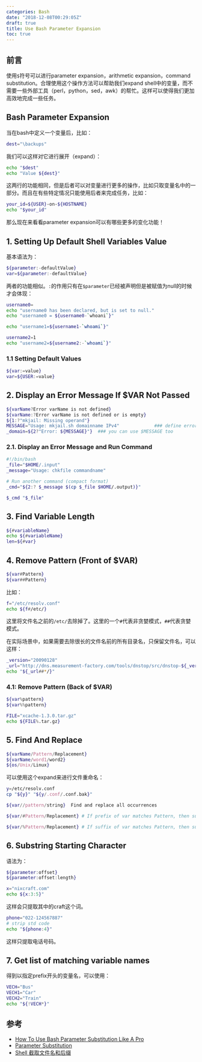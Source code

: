 ```yaml
---
categories: Bash
date: "2018-12-08T00:29:05Z"
draft: true
title: Use Bash Parameter Expansion
toc: true
---
```


## 前言
使用``$``符号可以进行parameter expansion，arithmetic expansion，command substitution。合理使用这个操作方法可以帮助我们expand shell中的变量，而不需要一些外部工具（perl，python，sed，awk）的帮忙。这样可以使得我们更加高效地完成一些任务。

## Bash Parameter Expansion
当在bash中定义一个变量后，比如：

```bash
dest="\backups"
```

我们可以这样对它进行展开（expand）：

```bash
echo "$dest"
echo "Value ${dest}"
```

这两行的功能相同，但是后者可以对变量进行更多的操作，比如只取变量名中的一部分。而且在有些特定情况只能使用后者来完成任务，比如：
```bash
your_id=${USER}-on-${HOSTNAME}
echo "$your_id"
```

那么现在来看看parameter expansion可以有哪些更多的变化功能！

## 1. Setting Up Default Shell Variables Value

基本语法为：

```bash
${parameter:-defaultValue}
var=${parameter:-defaultValue}
```

两者的功能相似。``:``的作用只有在``$parameter``已经被声明但是被赋值为null的时候才会体现：

```bash
username0=
echo "username0 has been declared, but is set to null."
echo "username0 = ${username0-`whoani`}"

echo "username1=${username1-`whoami`}"

username2=1
echo "username2=${username2:-`whoami`}"
```

### 1.1 Setting Default Values

```bash
${var:=value}
var=${USER:=value}
```

## 2. Display an Error Message If $VAR Not Passed

```bash
${varName?Error varName is not defined}
${varName:?Error varName is not defined or is empty}
${1:?"mkjail: Missing operand"}
MESSAGE="Usage: mkjail.sh domainname IPv4"             ### define error message
_domain=${2?"Error: ${MESSAGE}"}  ### you can use $MESSAGE too
```

### 2.1. Display an Error Message and Run Command
```bash
#!/bin/bash
_file="$HOME/.input"
_message="Usage: chkfile commandname"

# Run another command (compact format)
_cmd="${2:? $_message $(cp $_file $HOME/.output)}"

$_cmd "$_file"
```

## 3. Find Variable Length
```bash
${#variableName}
echo ${#variableName}
len=${#var}
```

## 4. Remove Pattern (Front of $VAR)

```bash
${var#Pattern}
${var##Pattern}
```

比如：
```bash
f="/etc/resolv.conf"
echo ${f#/etc/}
```

这里将文件名之前的``/etc/``去除掉了。这里的一个``#``代表非贪婪模式，``##``代表贪婪模式。

在实际场景中，如果需要去除很长的文件名前的所有目录名，只保留文件名，可以这样：
```bash
_version="20090128"
_url="http://dns.measurement-factory.com/tools/dnstop/src/dnstop-${_version}.tar.gz"
echo "${_url##*/}"
```

### 4.1: Remove Pattern (Back of $VAR)
```bash
${var%pattern}
${var%%pattern}
```
```bash
FILE="xcache-1.3.0.tar.gz"
echo ${FILE%.tar.gz}
```

## 5. Find And Replace
```bash
${varName/Pattern/Replacement}
${varName/word1/word2}
${os/Unix/Linux}
```

可以使用这个expand来进行文件重命名：
```bash
y=/etc/resolv.conf
cp "${y}" "${y/.conf/.conf.bak}"
```

```bash
${var//pattern/string}	Find and replace all occurrences
```

```bash
${var/#Pattern/Replacement} # If prefix of var matches Pattern, then substitute Replacement for Pattern.

${var/%Pattern/Replacement} # If suffix of var matches Pattern, then substitute Replacement for Pattern.
```

## 6. Substring Starting Character

语法为：
```bash
${parameter:offset}
${parameter:offset:length}
```

```bash
x="nixcraft.com"
echo ${x:3:5}"
```
这样会只提取其中的craft这个词。

```bash
phone="022-124567887"
# strip std code
echo "${phone:4}"
```
这样只提取电话号码。

## 7. Get list of matching variable names
得到以指定prefix开头的变量名，可以使用：
```bash
VECH="Bus"
VECH1="Car"
VECH2="Train"
echo "${!VECH*}"
```

## 参考

* [How To Use Bash Parameter Substitution Like A Pro](https://www.cyberciti.biz/tips/bash-shell-parameter-substitution-2.html)
* [Parameter Substitution](https://www.tldp.org/LDP/abs/html/parameter-substitution.html)
* [Shell 截取文件名和后缀](http://zuyunfei.com/2016/03/23/Shell-Truncate-File-Extension/)
